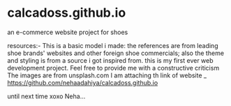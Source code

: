 # calcadoss.github.io

an e-commerce website project for shoes

resources:-
This is a basic model i made: the references are from leading shoe brands' websites and other foreign shoe commercials; also the theme and styling is from a source i got inspired from. this is my first ever web development project.
Feel free to provide me with a constructive criticism 
The images are from unsplash.com
I am attaching th link of website _    https://github.com/nehaadahiya/calcadoss.github.io

until next time
xoxo
Neha...
